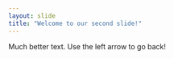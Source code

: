 ```yaml
---
layout: slide
title: "Welcome to our second slide!"
---
```

Much better text.
Use the left arrow to go back!
